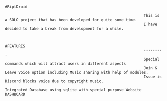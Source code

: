                                                                   #RiptDroid

                                                                  This is a SOLO project that has been developed for quite some time. 
                                                                  I have decided to take a break from development for a while.


                                                                  #FEATURES
                                                                  ---------
                                                                  Special commands which will attract users in different aspects
                                                                  Join & Leave Voice option including Music sharing with help of modules. 
                                                                  Issue is Discord blocks voice due to copyright music.
                                                                  Integrated Database using sqlite with special purpose Website DASHBOARD
